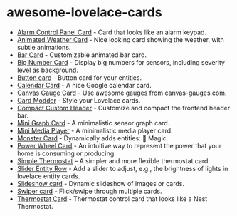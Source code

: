 # awesome-lovelace-cards

* [Alarm Control Panel Card](https://github.com/ciotlosm/custom-lovelace/tree/master/alarm_control_panel-card) - Card that looks like an alarm keypad.
* [Animated Weather Card](https://community.home-assistant.io/t/custom-animated-weather-card-for-lovelace/58338?u=frenck) - Nice looking card showing the weather, with subtle animations.
* [Bar Card](https://github.com/Gluwc/bar-card) - Customizable animated bar card.
* [Big Number Card](https://github.com/ciotlosm/custom-lovelace/tree/master/bignumber-card) - Display big numbers for sensors, including severity level as background.
* [Button card](https://github.com/kuuji/button-card) - Button card for your entities.
* [Calendar Card](https://github.com/rdehuyss/homeassistant-lovelace-google-calendar-card) - A nice Google calendar card.
* [Canvas Gauge Card](https://github.com/custom-cards/canvas-gauge-card) - Use awesome gauges from canvas-gauges.com.
* [Card Modder](https://github.com/thomasloven/lovelace-card-modder) - Style your Lovelace cards.
* [Compact Custom Header](https://github.com/maykar/compact-custom-header) - Customize and compact the frontend header bar.
* [Mini Graph Card](https://github.com/kalkih/mini-graph-card) - A minimalistic sensor graph card.
* [Mini Media Player](https://github.com/kalkih/mini-media-player) - A minimalistic media player card.
* [Monster Card](https://github.com/ciotlosm/custom-lovelace/tree/master/monster-card) - Dynamically adds entities: 🔮 Magic.
* [Power Wheel Card](https://github.com/gurbyz/custom-cards-lovelace/tree/master/power-wheel-card) - An intuitive way to represent the power that your home is consuming or producing.
* [Simple Thermostat](https://github.com/nervetattoo/simple-thermostat) – A simpler and more flexible thermostat card.
* [Slider Entity Row](https://github.com/thomasloven/lovelace-slider-entity-row) - Add a slider to adjust, e.g., the brightness of lights in lovelace entity cards.
* [Slideshow card](https://github.com/zsarnett/slideshow-card) - Dynamic slideshow of images or cards.
* [Swiper card](https://community.home-assistant.io/t/lovelace-swiper-card/72447?u=frenck) - Flick/swipe through multiple cards.
* [Thermostat Card](https://github.com/ciotlosm/custom-lovelace/tree/master/thermostat-card) - Thermostat control card that looks like a Nest Thermostat.